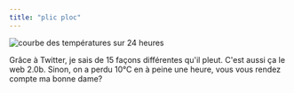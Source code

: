 ```yaml
---
title: "plic ploc"
---
```


![courbe des températures sur 24
heures](http://static.cyprio.net/wtf/media/OutsideTempHistory.gif)

Grâce à Twitter, je sais de 15 façons différentes qu'il pleut. C'est aussi ça
le web 2.0b. Sinon, on a perdu 10°C en à peine une heure, vous vous rendez
compte ma bonne dame?

